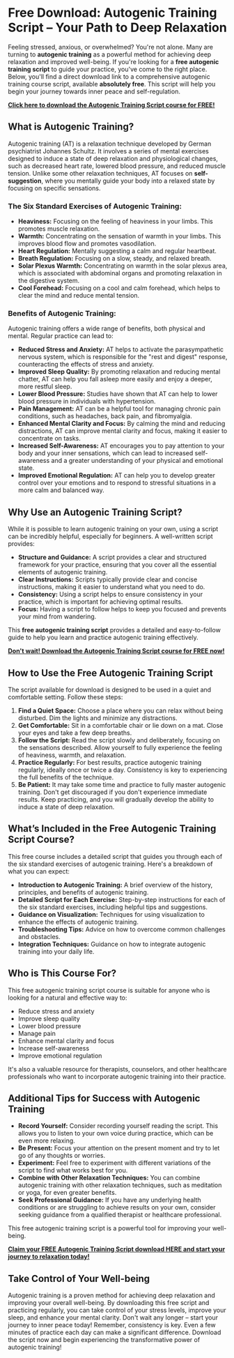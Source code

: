 # Free Download: Autogenic Training Script – Your Path to Deep Relaxation

Feeling stressed, anxious, or overwhelmed? You're not alone. Many are turning to **autogenic training** as a powerful method for achieving deep relaxation and improved well-being. If you're looking for a **free autogenic training script** to guide your practice, you've come to the right place. Below, you'll find a direct download link to a comprehensive autogenic training course script, available **absolutely free**. This script will help you begin your journey towards inner peace and self-regulation.

[**Click here to download the Autogenic Training Script course for FREE!**](https://udemywork.com/autogenic-training-script)

## What is Autogenic Training?

Autogenic training (AT) is a relaxation technique developed by German psychiatrist Johannes Schultz. It involves a series of mental exercises designed to induce a state of deep relaxation and physiological changes, such as decreased heart rate, lowered blood pressure, and reduced muscle tension. Unlike some other relaxation techniques, AT focuses on **self-suggestion**, where you mentally guide your body into a relaxed state by focusing on specific sensations.

### The Six Standard Exercises of Autogenic Training:

*   **Heaviness:** Focusing on the feeling of heaviness in your limbs. This promotes muscle relaxation.
*   **Warmth:** Concentrating on the sensation of warmth in your limbs. This improves blood flow and promotes vasodilation.
*   **Heart Regulation:** Mentally suggesting a calm and regular heartbeat.
*   **Breath Regulation:** Focusing on a slow, steady, and relaxed breath.
*   **Solar Plexus Warmth:** Concentrating on warmth in the solar plexus area, which is associated with abdominal organs and promoting relaxation in the digestive system.
*   **Cool Forehead:** Focusing on a cool and calm forehead, which helps to clear the mind and reduce mental tension.

### Benefits of Autogenic Training:

Autogenic training offers a wide range of benefits, both physical and mental. Regular practice can lead to:

*   **Reduced Stress and Anxiety:** AT helps to activate the parasympathetic nervous system, which is responsible for the "rest and digest" response, counteracting the effects of stress and anxiety.
*   **Improved Sleep Quality:** By promoting relaxation and reducing mental chatter, AT can help you fall asleep more easily and enjoy a deeper, more restful sleep.
*   **Lower Blood Pressure:** Studies have shown that AT can help to lower blood pressure in individuals with hypertension.
*   **Pain Management:** AT can be a helpful tool for managing chronic pain conditions, such as headaches, back pain, and fibromyalgia.
*   **Enhanced Mental Clarity and Focus:** By calming the mind and reducing distractions, AT can improve mental clarity and focus, making it easier to concentrate on tasks.
*   **Increased Self-Awareness:** AT encourages you to pay attention to your body and your inner sensations, which can lead to increased self-awareness and a greater understanding of your physical and emotional state.
*   **Improved Emotional Regulation:** AT can help you to develop greater control over your emotions and to respond to stressful situations in a more calm and balanced way.

## Why Use an Autogenic Training Script?

While it is possible to learn autogenic training on your own, using a script can be incredibly helpful, especially for beginners. A well-written script provides:

*   **Structure and Guidance:** A script provides a clear and structured framework for your practice, ensuring that you cover all the essential elements of autogenic training.
*   **Clear Instructions:** Scripts typically provide clear and concise instructions, making it easier to understand what you need to do.
*   **Consistency:** Using a script helps to ensure consistency in your practice, which is important for achieving optimal results.
*   **Focus:** Having a script to follow helps to keep you focused and prevents your mind from wandering.

This **free autogenic training script** provides a detailed and easy-to-follow guide to help you learn and practice autogenic training effectively.

[**Don't wait! Download the Autogenic Training Script course for FREE now!**](https://udemywork.com/autogenic-training-script)

## How to Use the Free Autogenic Training Script

The script available for download is designed to be used in a quiet and comfortable setting. Follow these steps:

1.  **Find a Quiet Space:** Choose a place where you can relax without being disturbed. Dim the lights and minimize any distractions.
2.  **Get Comfortable:** Sit in a comfortable chair or lie down on a mat. Close your eyes and take a few deep breaths.
3.  **Follow the Script:** Read the script slowly and deliberately, focusing on the sensations described. Allow yourself to fully experience the feeling of heaviness, warmth, and relaxation.
4.  **Practice Regularly:** For best results, practice autogenic training regularly, ideally once or twice a day. Consistency is key to experiencing the full benefits of the technique.
5.  **Be Patient:** It may take some time and practice to fully master autogenic training. Don't get discouraged if you don't experience immediate results. Keep practicing, and you will gradually develop the ability to induce a state of deep relaxation.

## What’s Included in the Free Autogenic Training Script Course?

This free course includes a detailed script that guides you through each of the six standard exercises of autogenic training. Here's a breakdown of what you can expect:

*   **Introduction to Autogenic Training:** A brief overview of the history, principles, and benefits of autogenic training.
*   **Detailed Script for Each Exercise:** Step-by-step instructions for each of the six standard exercises, including helpful tips and suggestions.
*   **Guidance on Visualization:** Techniques for using visualization to enhance the effects of autogenic training.
*   **Troubleshooting Tips:** Advice on how to overcome common challenges and obstacles.
*   **Integration Techniques:** Guidance on how to integrate autogenic training into your daily life.

## Who is This Course For?

This free autogenic training script course is suitable for anyone who is looking for a natural and effective way to:

*   Reduce stress and anxiety
*   Improve sleep quality
*   Lower blood pressure
*   Manage pain
*   Enhance mental clarity and focus
*   Increase self-awareness
*   Improve emotional regulation

It's also a valuable resource for therapists, counselors, and other healthcare professionals who want to incorporate autogenic training into their practice.

## Additional Tips for Success with Autogenic Training

*   **Record Yourself:** Consider recording yourself reading the script. This allows you to listen to your own voice during practice, which can be even more relaxing.
*   **Be Present:** Focus your attention on the present moment and try to let go of any thoughts or worries.
*   **Experiment:** Feel free to experiment with different variations of the script to find what works best for you.
*   **Combine with Other Relaxation Techniques:** You can combine autogenic training with other relaxation techniques, such as meditation or yoga, for even greater benefits.
*   **Seek Professional Guidance:** If you have any underlying health conditions or are struggling to achieve results on your own, consider seeking guidance from a qualified therapist or healthcare professional.

This free autogenic training script is a powerful tool for improving your well-being.

**[Claim your FREE Autogenic Training Script download HERE and start your journey to relaxation today!](https://udemywork.com/autogenic-training-script)**

## Take Control of Your Well-being

Autogenic training is a proven method for achieving deep relaxation and improving your overall well-being. By downloading this free script and practicing regularly, you can take control of your stress levels, improve your sleep, and enhance your mental clarity. Don't wait any longer – start your journey to inner peace today! Remember, consistency is key. Even a few minutes of practice each day can make a significant difference. Download the script now and begin experiencing the transformative power of autogenic training!
